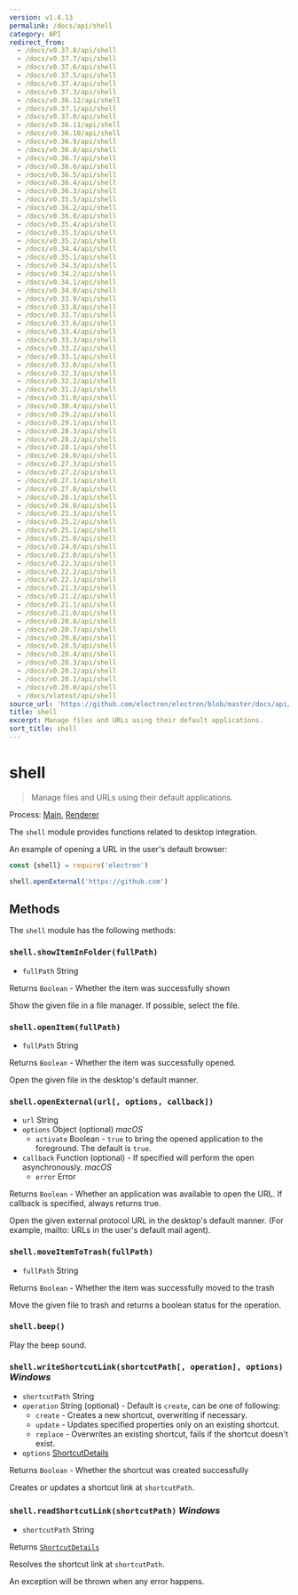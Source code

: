 ```yaml
---
version: v1.4.13
permalink: /docs/api/shell
category: API
redirect_from:
  - /docs/v0.37.8/api/shell
  - /docs/v0.37.7/api/shell
  - /docs/v0.37.6/api/shell
  - /docs/v0.37.5/api/shell
  - /docs/v0.37.4/api/shell
  - /docs/v0.37.3/api/shell
  - /docs/v0.36.12/api/shell
  - /docs/v0.37.1/api/shell
  - /docs/v0.37.0/api/shell
  - /docs/v0.36.11/api/shell
  - /docs/v0.36.10/api/shell
  - /docs/v0.36.9/api/shell
  - /docs/v0.36.8/api/shell
  - /docs/v0.36.7/api/shell
  - /docs/v0.36.6/api/shell
  - /docs/v0.36.5/api/shell
  - /docs/v0.36.4/api/shell
  - /docs/v0.36.3/api/shell
  - /docs/v0.35.5/api/shell
  - /docs/v0.36.2/api/shell
  - /docs/v0.36.0/api/shell
  - /docs/v0.35.4/api/shell
  - /docs/v0.35.3/api/shell
  - /docs/v0.35.2/api/shell
  - /docs/v0.34.4/api/shell
  - /docs/v0.35.1/api/shell
  - /docs/v0.34.3/api/shell
  - /docs/v0.34.2/api/shell
  - /docs/v0.34.1/api/shell
  - /docs/v0.34.0/api/shell
  - /docs/v0.33.9/api/shell
  - /docs/v0.33.8/api/shell
  - /docs/v0.33.7/api/shell
  - /docs/v0.33.6/api/shell
  - /docs/v0.33.4/api/shell
  - /docs/v0.33.3/api/shell
  - /docs/v0.33.2/api/shell
  - /docs/v0.33.1/api/shell
  - /docs/v0.33.0/api/shell
  - /docs/v0.32.3/api/shell
  - /docs/v0.32.2/api/shell
  - /docs/v0.31.2/api/shell
  - /docs/v0.31.0/api/shell
  - /docs/v0.30.4/api/shell
  - /docs/v0.29.2/api/shell
  - /docs/v0.29.1/api/shell
  - /docs/v0.28.3/api/shell
  - /docs/v0.28.2/api/shell
  - /docs/v0.28.1/api/shell
  - /docs/v0.28.0/api/shell
  - /docs/v0.27.3/api/shell
  - /docs/v0.27.2/api/shell
  - /docs/v0.27.1/api/shell
  - /docs/v0.27.0/api/shell
  - /docs/v0.26.1/api/shell
  - /docs/v0.26.0/api/shell
  - /docs/v0.25.3/api/shell
  - /docs/v0.25.2/api/shell
  - /docs/v0.25.1/api/shell
  - /docs/v0.25.0/api/shell
  - /docs/v0.24.0/api/shell
  - /docs/v0.23.0/api/shell
  - /docs/v0.22.3/api/shell
  - /docs/v0.22.2/api/shell
  - /docs/v0.22.1/api/shell
  - /docs/v0.21.3/api/shell
  - /docs/v0.21.2/api/shell
  - /docs/v0.21.1/api/shell
  - /docs/v0.21.0/api/shell
  - /docs/v0.20.8/api/shell
  - /docs/v0.20.7/api/shell
  - /docs/v0.20.6/api/shell
  - /docs/v0.20.5/api/shell
  - /docs/v0.20.4/api/shell
  - /docs/v0.20.3/api/shell
  - /docs/v0.20.2/api/shell
  - /docs/v0.20.1/api/shell
  - /docs/v0.20.0/api/shell
  - /docs/vlatest/api/shell
source_url: 'https://github.com/electron/electron/blob/master/docs/api/shell.md'
title: shell
excerpt: Manage files and URLs using their default applications.
sort_title: shell
---
```

# shell

> Manage files and URLs using their default applications.

Process: [Main]({{site.baseurl}}/docs/tutorial/quick-start#main-process), [Renderer]({{site.baseurl}}/docs/tutorial/quick-start#renderer-process)

The `shell` module provides functions related to desktop integration.

An example of opening a URL in the user's default browser:

```javascript
const {shell} = require('electron')

shell.openExternal('https://github.com')
```

## Methods

The `shell` module has the following methods:

### `shell.showItemInFolder(fullPath)`

*   `fullPath` String

Returns `Boolean` - Whether the item was successfully shown

Show the given file in a file manager. If possible, select the file.

### `shell.openItem(fullPath)`

*   `fullPath` String

Returns `Boolean` - Whether the item was successfully opened.

Open the given file in the desktop's default manner.

### `shell.openExternal(url[, options, callback])`

*   `url` String
*   `options` Object (optional) _macOS_
    *   `activate` Boolean - `true` to bring the opened application to the foreground. The default is `true`.
*   `callback` Function (optional) - If specified will perform the open asynchronously. _macOS_
    *   `error` Error

Returns `Boolean` - Whether an application was available to open the URL. If callback is specified, always returns true.

Open the given external protocol URL in the desktop's default manner. (For example, mailto: URLs in the user's default mail agent).

### `shell.moveItemToTrash(fullPath)`

*   `fullPath` String

Returns `Boolean` - Whether the item was successfully moved to the trash

Move the given file to trash and returns a boolean status for the operation.

### `shell.beep()`

Play the beep sound.

### `shell.writeShortcutLink(shortcutPath[, operation], options)` _Windows_

*   `shortcutPath` String
*   `operation` String (optional) - Default is `create`, can be one of following:
    *   `create` - Creates a new shortcut, overwriting if necessary.
    *   `update` - Updates specified properties only on an existing shortcut.
    *   `replace` - Overwrites an existing shortcut, fails if the shortcut doesn't exist.
*   `options` [ShortcutDetails]({{site.baseurl}}/docs/api/structures/shortcut-details)

Returns `Boolean` - Whether the shortcut was created successfully

Creates or updates a shortcut link at `shortcutPath`.

### `shell.readShortcutLink(shortcutPath)` _Windows_

*   `shortcutPath` String

Returns [`ShortcutDetails`]({{site.baseurl}}/docs/api/structures/shortcut-details)

Resolves the shortcut link at `shortcutPath`.

An exception will be thrown when any error happens.
